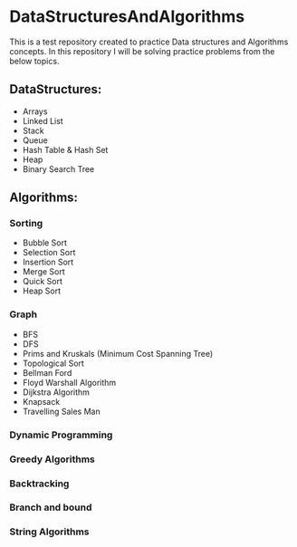 # DataStructuresAndAlgorithms

This is a test repository created to practice Data structures and Algorithms concepts. In this repository I will be solving practice problems from the below topics.

## DataStructures:
* Arrays
* Linked List
* Stack
* Queue
* Hash Table & Hash Set
* Heap
* Binary Search Tree

## Algorithms:
 ### Sorting
   * Bubble Sort
   * Selection Sort
   * Insertion Sort
   * Merge Sort
   * Quick Sort
   * Heap Sort
 ### Graph
   * BFS
   * DFS
   * Prims and Kruskals (Minimum  Cost Spanning Tree)
   * Topological Sort
   * Bellman Ford
   * Floyd Warshall Algorithm
   * Dijkstra Algorithm
   * Knapsack
   * Travelling Sales Man
 ### Dynamic Programming
 ### Greedy Algorithms
 ### Backtracking
 ### Branch and bound
 ### String Algorithms


